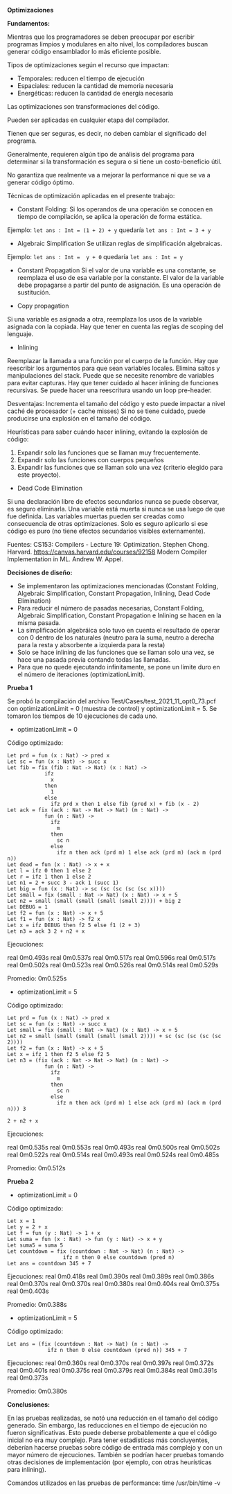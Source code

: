 **Optimizaciones**

**Fundamentos:**

Mientras que los programadores se deben preocupar por escribir programas limpios y modulares en alto nivel, los compiladores buscan generar código ensamblador lo más eficiente posible.


Tipos de optimizaciones según el recurso que impactan:
* Temporales: reducen el tiempo de ejecución
* Espaciales: reducen la cantidad de memoria necesaria
* Energéticas: reducen la cantidad de energía necesaria

Las optimizaciones son transformaciones del código.

Pueden ser aplicadas en cualquier etapa del compilador.

Tienen que ser seguras, es decir, no deben cambiar el significado del programa.

Generalmente, requieren algún tipo de análisis del programa para determinar si la transformación es segura o si tiene un costo-beneficio útil.

No garantiza que realmente va a mejorar la performance ni que se va a generar código óptimo.

Técnicas de optimización aplicadas en el presente trabajo:

* Constant Folding:
Si los operandos de una operación se conocen en tiempo de compilación, se aplica la operación de forma estática.

Ejemplo:
`let ans : Int = (1 + 2) + y`
quedaría
`let ans : Int = 3 + y`

* Algebraic Simplification
Se utilizan reglas de simplificación algebraicas.

Ejemplo:
`let ans : Int =  y + 0`
quedaría
`let ans : Int = y`

* Constant Propagation
Si el valor de una variable es una constante, se reemplaza el uso de esa variable por la constante.
El valor de la variable debe propagarse a partir del punto de asignación. Es una operación de sustitución.

* Copy propagation

Si una variable es asignada a otra, reemplaza los usos de la variable asignada con la copiada.
Hay que tener en cuenta las reglas de scoping del lenguaje.

* Inlining

Reemplazar la llamada a una función por el cuerpo de la función. Hay que reescribir los argumentos para que sean variables locales.
Elimina saltos y manipulaciones del stack. Puede que se necesite renombre de variables para evitar capturas.
Hay que tener cuidado al hacer inlining de funciones recursivas. Se puede hacer una reescritura usando un loop pre-header.

Desventajas:
Incrementa el tamaño del código y esto puede impactar a nivel caché de procesador (+ cache misses)
Si no se tiene cuidado, puede producirse una explosión en el tamaño del código.

Heurísticas para saber cuándo hacer inlining, evitando la explosión de código:
1. Expandir solo las funciones que se llaman muy frecuentemente.
2. Expandir solo las funciones con cuerpos pequeños
3. Expandir las funciones que se llaman solo una vez (criterio elegido para este proyecto).

* Dead Code Elimination

Si una declaración libre de efectos secundarios nunca se puede observar, es seguro eliminarla.
Una variable está muerta si nunca se usa luego de que fue definida.
Las variables muertas pueden ser creadas como consecuencia de otras optimizaciones.
Solo es seguro aplicarlo si ese código es puro (no tiene efectos secundarios visibles externamente).


Fuentes: 
CS153: Compilers - Lecture 19: Optimization. Stephen Chong. Harvard. https://canvas.harvard.edu/courses/92158
Modern Compiler Implementation in ML. Andrew W. Appel.

**Decisiones de diseño:**

* Se implementaron las optimizaciones mencionadas (Constant Folding, Algebraic Simplification, Constant Propagation, Inlining, Dead Code Elimination)
* Para reducir el número de pasadas necesarias, Constant Folding, Algebraic Simplification, Constant Propagation e Inlining se hacen en la misma pasada.
* La simplificación algebráica solo tuvo en cuenta el resultado de operar con 0 dentro de los naturales (neutro para la suma, neutro a derecha para la resta y absorbente a izquierda para la resta)
* Solo se hace inlining de las funciones que se llaman solo una vez, se hace una pasada previa contando todas las llamadas.
* Para que no quede ejecutando infinitamente, se pone un límite duro en el número de iteraciones (optimizationLimit).

**Prueba 1**

Se probó la compilación del archivo Test/Cases/test_2021_11_opt0_73.pcf con optimizationLimit = 0 (muestra de control) y optimizationLimit = 5.
Se tomaron los tiempos de 10 ejecuciones de cada uno.

* optimizationLimit = 0

Código optimizado:

```
Let prd = fun (x : Nat) -> pred x
Let sc = fun (x : Nat) -> succ x
Let fib = fix (fib : Nat -> Nat) (x : Nat) ->
            ifz
              x
            then
              1
            else
              ifz prd x then 1 else fib (pred x) + fib (x - 2)
Let ack = fix (ack : Nat -> Nat -> Nat) (m : Nat) ->
            fun (n : Nat) ->
              ifz
                m
              then
                sc n
              else
                ifz n then ack (prd m) 1 else ack (prd m) (ack m (prd n))
Let dead = fun (x : Nat) -> x + x
Let l = ifz 0 then 1 else 2
Let r = ifz 1 then 1 else 2
Let n1 = 2 + succ 3 - ack 1 (succ 1)
Let big = fun (x : Nat) -> sc (sc (sc (sc (sc x))))
Let small = fix (small : Nat -> Nat) (x : Nat) -> x + 5
Let n2 = small (small (small (small (small 2)))) + big 2
Let DEBUG = 1
Let f2 = fun (x : Nat) -> x + 5
Let f1 = fun (x : Nat) -> f2 x
Let x = ifz DEBUG then f2 5 else f1 (2 + 3)
Let n3 = ack 3 2 + n2 + x 
```

Ejecuciones:

real    0m0.493s
real    0m0.537s
real    0m0.517s
real    0m0.596s
real    0m0.517s
real    0m0.502s
real    0m0.523s
real    0m0.526s
real    0m0.514s
real    0m0.529s

Promedio: 0m0.525s

* optimizationLimit = 5

Código optimizado:
```
Let prd = fun (x : Nat) -> pred x
Let sc = fun (x : Nat) -> succ x
Let small = fix (small : Nat -> Nat) (x : Nat) -> x + 5
Let n2 = small (small (small (small (small 2)))) + sc (sc (sc (sc (sc 2))))
Let f2 = fun (x : Nat) -> x + 5
Let x = ifz 1 then f2 5 else f2 5
Let n3 = (fix (ack : Nat -> Nat -> Nat) (m : Nat) ->
            fun (n : Nat) ->
              ifz
                m
              then
                sc n
              else
                ifz n then ack (prd m) 1 else ack (prd m) (ack m (prd n))) 3
                                                                           2 + n2 + x
```

Ejecuciones:

real    0m0.535s
real    0m0.553s
real    0m0.493s
real    0m0.500s
real    0m0.502s
real    0m0.522s
real    0m0.514s
real    0m0.493s
real    0m0.524s
real    0m0.485s

Promedio: 0m0.512s

**Prueba 2**

* optimizationLimit = 0

Código optimizado:

```
Let x = 1
Let y = 2 + x
Let f = fun (y : Nat) -> 1 + x
Let suma = fun (x : Nat) -> fun (y : Nat) -> x + y
Let suma5 = suma 5
Let countdown = fix (countdown : Nat -> Nat) (n : Nat) ->
                  ifz n then 0 else countdown (pred n)
Let ans = countdown 345 + 7	 
```

Ejecuciones:
real    0m0.418s
real    0m0.390s
real    0m0.389s
real    0m0.386s
real    0m0.370s
real    0m0.370s
real    0m0.380s
real    0m0.404s
real    0m0.375s
real    0m0.403s

Promedio: 0m0.388s

* optimizationLimit = 5

Código optimizado:

```
Let ans = (fix (countdown : Nat -> Nat) (n : Nat) ->
             ifz n then 0 else countdown (pred n)) 345 + 7
```

Ejecuciones:
real    0m0.360s
real    0m0.370s
real    0m0.397s
real    0m0.372s
real    0m0.401s
real    0m0.375s
real    0m0.379s
real    0m0.384s
real    0m0.391s
real    0m0.373s

Promedio: 0m0.380s

**Conclusiones:**

En las pruebas realizadas, se notó una reducción en el tamaño del código generado. Sin embargo, las reducciones en el tiempo de ejecución no fueron significativas.
Esto puede deberse probablemente a que el código inicial no era muy complejo. Para tener estadísticas más concluyentes, deberían hacerse pruebas sobre código de entrada más complejo y con un mayor número de ejecuciones.
También se podrían hacer pruebas tomando otras decisiones de implementación (por ejemplo, con otras heurísticas para inlining).

Comandos utilizados en las pruebas de performance:
time <cmd>
/usr/bin/time -v <cmd>